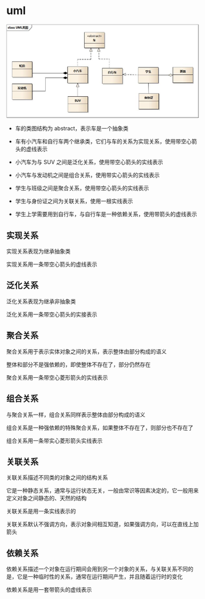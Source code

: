 # uml
![01](uml.assets/01.jpeg)

- 车的类图结构为 abstract，表示车是一个抽象类

- 车有小汽车和自行车两个继承类，它们与车的关系为实现关系，使用带空心箭头的虚线表示

- 小汽车为与 SUV 之间是泛化关系，使用带空心箭头的实线表示

- 小汽车与发动机之间是组合关系，使用带实心箭头的实线表示

- 学生与班级之间是聚合关系，使用带空心箭头的实线表示

- 学生与身份证之间为关联关系，使用一根实线表示

- 学生上学需要用到自行车，与自行车是一种依赖关系，使用带箭头的虚线表示

## 实现关系

实现关系表现为继承抽象类

实现关系用一条带空心箭头的虚线表示

## 泛化关系

泛化关系表现为继承非抽象类

泛化关系用一条带空心箭头的实接表示

## 聚合关系

聚合关系用于表示实体对象之间的关系，表示整体由部分构成的语义

整体和部分不是强依赖的，即使整体不存在了，部分仍然存在

聚合关系用一条带空心菱形箭头的实线表示

## 组合关系

与聚合关系一样，组合关系同样表示整体由部分构成的语义

组合关系是一种强依赖的特殊聚合关系，如果整体不存在了，则部分也不存在了

组合关系用一条带实心菱形箭头实线表示

## 关联关系

关联关系描述不同类的对象之间的结构关系

它是一种静态关系，通常与运行状态无关，一般由常识等因素决定的，它一般用来定义对象之间静态的、天然的结构

关联关系是用一条实线表示的

关联关系默认不强调方向，表示对象间相互知道，如果强调方向，可以在直线上加箭头

## 依赖关系

依赖关系描述一个对象在运行期间会用到另一个对象的关系，与关联关系不同的是，它是一种临时性的关系，通常在运行期间产生，并且随着运行时的变化

依赖关系是用一套带箭头的虚线表示